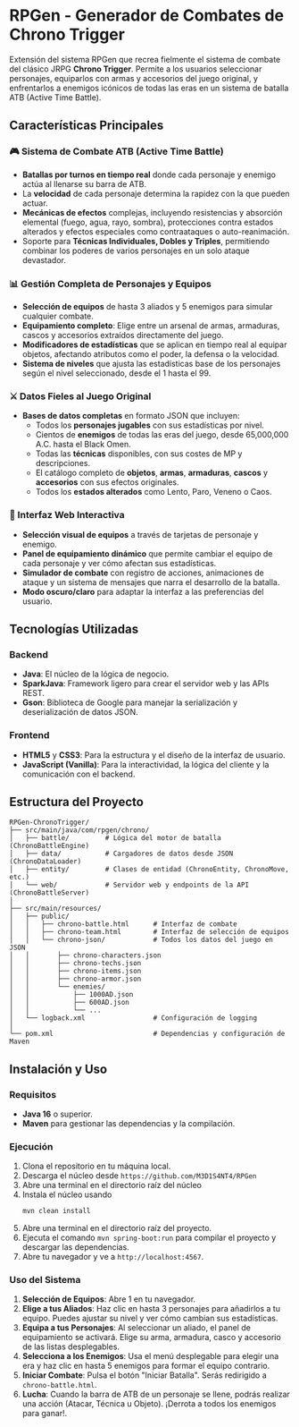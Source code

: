 # RPGen - Generador de Combates de Chrono Trigger

Extensión del sistema RPGen que recrea fielmente el sistema de combate del clásico JRPG **Chrono Trigger**. Permite a los usuarios seleccionar personajes, equiparlos con armas y accesorios del juego original, y enfrentarlos a enemigos icónicos de todas las eras en un sistema de batalla ATB (Active Time Battle).

## Características Principales

### 🎮 Sistema de Combate ATB (Active Time Battle)

  - **Batallas por turnos en tiempo real** donde cada personaje y enemigo actúa al llenarse su barra de ATB.
  - La **velocidad** de cada personaje determina la rapidez con la que pueden actuar.
  - **Mecánicas de efectos** complejas, incluyendo resistencias y absorción elemental (fuego, agua, rayo, sombra), protecciones contra estados alterados y efectos especiales como contraataques o auto-reanimación.
  - Soporte para **Técnicas Individuales, Dobles y Triples**, permitiendo combinar los poderes de varios personajes en un solo ataque devastador.

### 📊 Gestión Completa de Personajes y Equipos

  - **Selección de equipos** de hasta 3 aliados y 5 enemigos para simular cualquier combate.
  - **Equipamiento completo**: Elige entre un arsenal de armas, armaduras, cascos y accesorios extraídos directamente del juego.
  - **Modificadores de estadísticas** que se aplican en tiempo real al equipar objetos, afectando atributos como el poder, la defensa o la velocidad.
  - **Sistema de niveles** que ajusta las estadísticas base de los personajes según el nivel seleccionado, desde el 1 hasta el 99.

### ⚔️ Datos Fieles al Juego Original

  - **Bases de datos completas** en formato JSON que incluyen:
      - Todos los **personajes jugables** con sus estadísticas por nivel.
      - Cientos de **enemigos** de todas las eras del juego, desde 65,000,000 A.C. hasta el Black Omen.
      - Todas las **técnicas** disponibles, con sus costes de MP y descripciones.
      - El catálogo completo de **objetos**, **armas**, **armaduras**, **cascos** y **accesorios** con sus efectos originales.
      - Todos los **estados alterados** como Lento, Paro, Veneno o Caos.

### 🎨 Interfaz Web Interactiva

  - **Selección visual de equipos** a través de tarjetas de personaje y enemigo.
  - **Panel de equipamiento dinámico** que permite cambiar el equipo de cada personaje y ver cómo afectan sus estadísticas.
  - **Simulador de combate** con registro de acciones, animaciones de ataque y un sistema de mensajes que narra el desarrollo de la batalla.
  - **Modo oscuro/claro** para adaptar la interfaz a las preferencias del usuario.

## Tecnologías Utilizadas

### Backend

  - **Java**: El núcleo de la lógica de negocio.
  - **SparkJava**: Framework ligero para crear el servidor web y las APIs REST.
  - **Gson**: Biblioteca de Google para manejar la serialización y deserialización de datos JSON.

### Frontend

  - **HTML5** y **CSS3**: Para la estructura y el diseño de la interfaz de usuario.
  - **JavaScript (Vanilla)**: Para la interactividad, la lógica del cliente y la comunicación con el backend.

## Estructura del Proyecto

```
RPGen-ChronoTrigger/
├── src/main/java/com/rpgen/chrono/
│   ├── battle/         # Lógica del motor de batalla (ChronoBattleEngine)
│   ├── data/           # Cargadores de datos desde JSON (ChronoDataLoader)
│   ├── entity/         # Clases de entidad (ChronoEntity, ChronoMove, etc.)
│   └── web/            # Servidor web y endpoints de la API (ChronoBattleServer)
│
├── src/main/resources/
│   ├── public/
│   │   ├── chrono-battle.html      # Interfaz de combate
│   │   ├── chrono-team.html        # Interfaz de selección de equipos
│   │   └── chrono-json/            # Todos los datos del juego en JSON
│   │       ├── chrono-characters.json
│   │       ├── chrono-techs.json
│   │       ├── chrono-items.json
│   │       ├── chrono-armor.json
│   │       └── enemies/
│   │           ├── 1000AD.json
│   │           ├── 600AD.json
│   │           └── ...
│   └── logback.xml                 # Configuración de logging
│
└── pom.xml                         # Dependencias y configuración de Maven
```

## Instalación y Uso

### Requisitos

  - **Java 16** o superior.
  - **Maven** para gestionar las dependencias y la compilación.

### Ejecución

1.  Clona el repositorio en tu máquina local.
2.  Descarga el núcleo desde `https://github.com/M3D1S4NT4/RPGen`
3.  Abre una terminal en el directorio raíz del núcleo
4.  Instala el núcleo usando
    ```bash
    mvn clean install
    ```
5.  Abre una terminal en el directorio raíz del proyecto.
6.  Ejecuta el comando `mvn spring-boot:run` para compilar el proyecto y descargar las dependencias.
7.  Abre tu navegador y ve a `http://localhost:4567`.

### Uso del Sistema

1.  **Selección de Equipos**: Abre 1 en tu navegador.
2.  **Elige a tus Aliados**: Haz clic en hasta 3 personajes para añadirlos a tu equipo. Puedes ajustar su nivel y ver cómo cambian sus estadísticas.
3.  **Equipa a tus Personajes**: Al seleccionar un aliado, el panel de equipamiento se activará. Elige su arma, armadura, casco y accesorio de las listas desplegables.
4.  **Selecciona a los Enemigos**: Usa el menú desplegable para elegir una era y haz clic en hasta 5 enemigos para formar el equipo contrario.
5.  **Iniciar Combate**: Pulsa el botón "Iniciar Batalla". Serás redirigido a `chrono-battle.html`.
6.  **Lucha**: Cuando la barra de ATB de un personaje se llene, podrás realizar una acción (Atacar, Técnica u Objeto). ¡Derrota a todos los enemigos para ganar\!.
